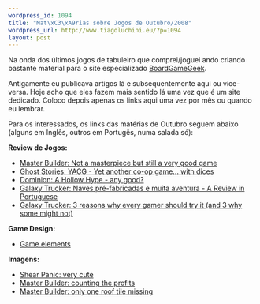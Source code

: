 ```yaml
--- 
wordpress_id: 1094
title: "Mat\xC3\xA9rias sobre Jogos de Outubro/2008"
wordpress_url: http://www.tiagoluchini.eu/?p=1094
layout: post
---
```

Na onda dos últimos jogos de tabuleiro que comprei/joguei ando criando bastante material para o site especializado <a href="http://www.boardgamegeek.com" target="_blank">BoardGameGeek</a>.

Antigamente eu publicava artigos lá e subsequentemente aqui ou vice-versa. Hoje acho que eles fazem mais sentido lá uma vez que é um site dedicado. Coloco depois apenas os links aqui uma vez por mês ou quando eu lembrar.

Para os interessados, os links das matérias de Outubro seguem abaixo (alguns em Inglês, outros em Portugês, numa salada só):

<strong>Review de Jogos:</strong>
<ul>
	<li><a href="http://www.boardgamegeek.com/thread/351012" target="_blank">Master Builder: Not a masterpiece but still a very good game</a></li>
	<li><a href="http://www.boardgamegeek.com/thread/351387" target="_blank">Ghost Stories: YACG - Yet another co-op game... with dices</a></li>
	<li><a href="http://www.boardgamegeek.com/thread/351388" target="_blank">Dominion: A Hollow Hype - any good?</a></li>
	<li><a href="http://www.boardgamegeek.com/thread/352482" target="_blank">Galaxy Trucker: Naves pré-fabricadas e muita aventura - A Review in Portuguese</a></li>
	<li><a href="http://www.boardgamegeek.com/thread/352719" target="_blank">Galaxy Trucker: 3 reasons why every gamer should try it (and 3 why some might not)</a></li>
</ul>
<strong>Game Design:</strong>
<ul>
	<li><a href="http://www.boardgamegeek.com/thread/351690" target="_blank">Game elements</a></li>
</ul>
<strong>Imagens:</strong>
<ul>
	<li><a href="http://www.boardgamegeek.com/image/391899" target="_blank">Shear Panic: very cute</a></li>
	<li><a href="http://www.boardgamegeek.com/image/391897" target="_blank">Master Builder: counting the profits</a></li>
	<li><a href="http://www.boardgamegeek.com/image/391896" target="_blank">Master Builder: only one roof tile missing</a></li>
</ul>
